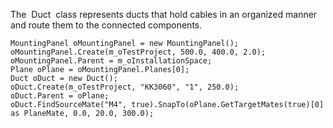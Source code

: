 The  Duct  class represents ducts that hold cables in an organized manner and route them to the connected components.

 ``` 
 MountingPanel oMountingPanel = new MountingPanel();
 oMountingPanel.Create(m_oTestProject, 500.0, 400.0, 2.0);
 oMountingPanel.Parent = m_oInstallationSpace;
 Plane oPlane = oMountingPanel.Planes[0];
 Duct oDuct = new Duct();
 oDuct.Create(m_oTestProject, "KK3060", "1", 250.0);
 oDuct.Parent = oPlane;
 oDuct.FindSourceMate("M4", true).SnapTo(oPlane.GetTargetMates(true)[0] as PlaneMate, 0.0, 20.0, 300.0);
 ``` 